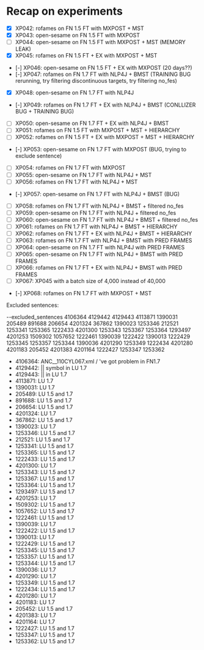 # Recap on experiments

- [x] XP042: rofames on FN 1.5 FT with MXPOST + MST
- [x] XP043: open-sesame on FN 1.5 FT with MXPOST
- [ ] XP044: open-sesame on FN 1.5 FT with MXPOST + MST (MEMORY LEAK)
- [x] XP045: rofames on FN 1.5 FT + EX with MXPOST + MST
- [-] XP046: open-sesame on FN 1.5 FT + EX with MXPOST (20 days??)
- [-] XP047: rofames on FN 1.7 FT with NLP4J + BMST (TRAINING BUG rerunning, try filtering discontinuous targets, try filtering no_fes)
- [x] XP048: open-sesame on FN 1.7 FT with NLP4J
- [-] XP049: rofames on FN 1.7 FT + EX with NLP4J + BMST (CONLLIZER BUG + TRAINING BUG)
- [ ] XP050: open-sesame on FN 1.7 FT + EX with NLP4J + BMST
- [ ] XP051: rofames on FN 1.5 FT with MXPOST + MST + HIERARCHY
- [ ] XP052: rofames on FN 1.5 FT + EX with MXPOST + MST + HIERARCHY
- [-] XP053: open-sesame on FN 1.7 FT with MXPOST (BUG, trying to exclude sentence)
- [ ] XP054: rofames on FN 1.7 FT with MXPOST
- [ ] XP055: open-sesame on FN 1.7 FT with NLP4J + MST
- [ ] XP056: rofames on FN 1.7 FT with NLP4J + MST
- [-] XP057: open-sesame on FN 1.7 FT with NLP4J + BMST (BUG)
- [ ] XP058: rofames on FN 1.7 FT with NLP4J + BMST + filtered no_fes
- [ ] XP059: open-sesame on FN 1.7 FT with NLP4J + filtered no_fes
- [ ] XP060: open-sesame on FN 1.7 FT with NLP4J + BMST + filtered no_fes
- [ ] XP061: rofames on FN 1.7 FT with NLP4J + BMST + HIERARCHY
- [ ] XP062: rofames on FN 1.7 FT + EX with NLP4J + BMST + HIERARCHY
- [ ] XP063: rofames on FN 1.7 FT with NLP4J + BMST with PRED FRAMES
- [ ] XP064: open-sesame on FN 1.7 FT with NLP4J with PRED FRAMES
- [ ] XP065: open-sesame on FN 1.7 FT with NLP4J + BMST with PRED FRAMES
- [ ] XP066: rofames on FN 1.7 FT + EX with NLP4J + BMST with PRED FRAMES
- [ ] XP067: XP045 with a batch size of 4,000 instead of 40,000
- [-] XP068: rofames on FN 1.7 FT with MXPOST + MST

Excluded sentences:

--excluded_sentences 4106364 4129442 4129443 4113871 1390031 205489 891688 206654 4201324 367862 1390023 1253346 212521 1253341 1253365 1222433 4201300 1253343 1253367 1253364 1293497 4201253 1509302 1057652 1222461 1390039 1222422 1390013 1222429 1253345 1253357 1253344 1390036 4201290 1253349 1222434 4201280 4201183 205452 4201383 4201164 1222427 1253347 1253362

- 4106364: ANC__110CYL067.xml / 've got problem in FN1.7
- 4129442: || symbol in LU 1.7
- 4129443: || in LU 1.7
- 4113871: LU 1.7
- 1390031: LU 1.7
- 205489: LU 1.5 and 1.7
- 891688: LU 1.5 and 1.7
- 206654: LU 1.5 and 1.7
- 4201324: LU 1.7
- 367862: LU 1.5 and 1.7
- 1390023: LU 1.7
- 1253346: LU 1.5 and 1.7
- 212521: LU 1.5 and 1.7
- 1253341: LU 1.5 and 1.7
- 1253365: LU 1.5 and 1.7
- 1222433: LU 1.5 and 1.7
- 4201300: LU 1.7
- 1253343: LU 1.5 and 1.7
- 1253367: LU 1.5 and 1.7
- 1253364: LU 1.5 and 1.7
- 1293497: LU 1.5 and 1.7
- 4201253: LU 1.7
- 1509302: LU 1.5 and 1.7
- 1057652: LU 1.5 and 1.7
- 1222461: LU 1.5 and 1.7
- 1390039: LU 1.7
- 1222422: LU 1.5 and 1.7
- 1390013: LU 1.7
- 1222429: LU 1.5 and 1.7
- 1253345: LU 1.5 and 1.7
- 1253357: LU 1.5 and 1.7
- 1253344: LU 1.5 and 1.7
- 1390036: LU 1.7
- 4201290: LU 1.7
- 1253349: LU 1.5 and 1.7
- 1222434: LU 1.5 and 1.7
- 4201280: LU 1.7
- 4201183: LU 1.7
- 205452: LU 1.5 and 1.7
- 4201383: LU 1.7
- 4201164: LU 1.7
- 1222427: LU 1.5 and 1.7
- 1253347: LU 1.5 and 1.7
- 1253362: LU 1.5 and 1.7
